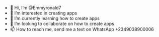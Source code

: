 - 👋 Hi, I’m @Emmyronald7
- 👀 I’m interested in creating apps
- 🌱 I’m currently learning how to create apps
- 💞️ I’m looking to collaborate on how to create apps
- 📫 How to reach me, send me a text on WhatsApp +2349038900006

<!---
Emmyronald7/Emmyronald7 is a ✨ special ✨ repository because its `README.md` (this file) appears on your GitHub profile.
You can click the Preview link to take a look at your changes.
--->
